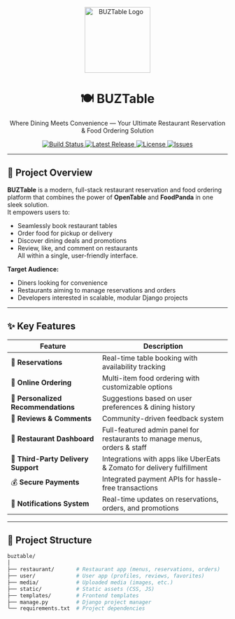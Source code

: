 <!-- Project Logo -->
<p align="center">
  <img src="https://drive.google.com/file/d/12RjFJydzxAd_oznyUxds0QhhJJYR_OwR/view?usp=drive_link" alt="BUZTable Logo" width="150">
</p>

<h1 align="center">🍽️ BUZTable</h1>
<p align="center">Where Dining Meets Convenience — Your Ultimate Restaurant Reservation & Food Ordering Solution</p>

<p align="center">
  <a href="https://github.com/BILALAKRAM27/BUZTable/actions">
    <img src="https://img.shields.io/github/actions/workflow/status/BILALAKRAM27/BUZTable/ci.yml?style=flat-square&label=CI%20Status" alt="Build Status">
  </a>
  <a href="https://github.com/BILALAKRAM27/BUZTable/releases">
    <img src="https://img.shields.io/github/v/release/BILALAKRAM27/BUZTable?style=flat-square" alt="Latest Release">
  </a>
  <a href="https://github.com/BILALAKRAM27/BUZTable/blob/main/LICENSE">
    <img src="https://img.shields.io/github/license/BILALAKRAM27/BUZTable?style=flat-square" alt="License">
  </a>
  <a href="https://github.com/BILALAKRAM27/BUZTable/issues">
    <img src="https://img.shields.io/github/issues/BILALAKRAM27/BUZTable?style=flat-square" alt="Issues">
  </a>
</p>

---

## 📖 Project Overview

**BUZTable** is a modern, full-stack restaurant reservation and food ordering platform that combines the power of **OpenTable** and **FoodPanda** in one sleek solution.  
It empowers users to:
- Seamlessly book restaurant tables
- Order food for pickup or delivery
- Discover dining deals and promotions
- Review, like, and comment on restaurants  
All within a single, user-friendly interface.

**Target Audience:**  
- Diners looking for convenience  
- Restaurants aiming to manage reservations and orders  
- Developers interested in scalable, modular Django projects

---

## ✨ Key Features
| Feature                          | Description                                                                         |
|----------------------------------|-------------------------------------------------------------------------------------|
| 📝 **Reservations**              | Real-time table booking with availability tracking                                  |
| 🍔 **Online Ordering**           | Multi-item food ordering with customizable options                                  |
| 🎯 **Personalized Recommendations** | Suggestions based on user preferences & dining history                            |
| 💬 **Reviews & Comments**        | Community-driven feedback system                                                    |
| 💎 **Restaurant Dashboard**      | Full-featured admin panel for restaurants to manage menus, orders & staff           |
| 🚚 **Third-Party Delivery Support** | Integrations with apps like UberEats & Zomato for delivery fulfillment             |
| 💰 **Secure Payments**           | Integrated payment APIs for hassle-free transactions                               |
| 🔔 **Notifications System**      | Real-time updates on reservations, orders, and promotions                          |

---

## 📂 Project Structure

```bash
buztable/
│
├── restaurant/       # Restaurant app (menus, reservations, orders)
├── user/             # User app (profiles, reviews, favorites)
├── media/            # Uploaded media (images, etc.)
├── static/           # Static assets (CSS, JS)
├── templates/        # Frontend templates
├── manage.py         # Django project manager
└── requirements.txt  # Project dependencies
